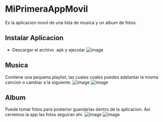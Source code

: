 # MiPrimeraAppMovil
Es la aplicacion movil de una lista de musica y un album de fotos.

## Instalar Aplicacion
- Descargar el archivo .apk y ejecutar
![image](https://user-images.githubusercontent.com/58180852/170907681-fbbf07be-bee1-4c5f-a7dc-675af34a08aa.png)

## Musica
Contiene una pequena playlist, las cuales cuales puedes adelantar la misma cancion o cambiar a la siguiente.
![image](https://user-images.githubusercontent.com/58180852/170907752-b2459b19-d183-490a-bce2-ce1a0dfd35bb.png)
![image](https://user-images.githubusercontent.com/58180852/170907804-870f8a78-9247-43a6-ad7a-d24a7d297249.png)

## Album
Puede tomar fotos para posterior guardarlas dentro de la aplicacion. Asi cerremos la app las fotos seguiran ahi.
![image](https://user-images.githubusercontent.com/58180852/170907923-eb816f14-1833-4ab4-b8d0-c3eab3076420.png)
![image](https://user-images.githubusercontent.com/58180852/170907945-c437712d-d18a-47b7-90b2-8c1df868017f.png)

